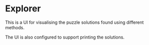 # Explorer

This is a UI for visualising the puzzle solutions found using different methods.

The UI is also configured to support printing the solutions.
